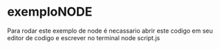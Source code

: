 # exemploNODE
Para rodar este exemplo de node é necassario abrir este codigo em seu editor de codigo e escrever no terminal node script.js
